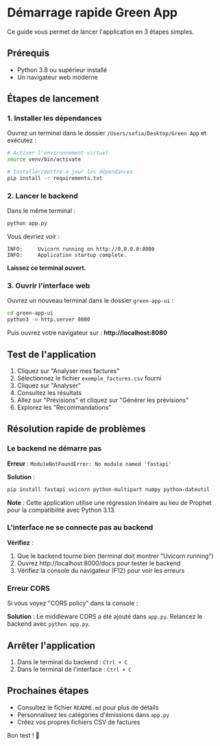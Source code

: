 # Démarrage rapide Green App

Ce guide vous permet de lancer l'application en 3 étapes simples.

## Prérequis

- Python 3.8 ou supérieur installé
- Un navigateur web moderne

## Étapes de lancement

### 1. Installer les dépendances

Ouvrez un terminal dans le dossier `/Users/sofia/Desktop/Green App` et exécutez :

```bash
# Activer l'environnement virtuel
source venv/bin/activate

# Installer/mettre à jour les dépendances
pip install -r requirements.txt
```

### 2. Lancer le backend

Dans le même terminal :

```bash
python app.py
```

Vous devriez voir :
```
INFO:     Uvicorn running on http://0.0.0.0:8000
INFO:     Application startup complete.
```

**Laissez ce terminal ouvert.**

### 3. Ouvrir l'interface web

Ouvrez un nouveau terminal dans le dossier `green-app-ui` :

```bash
cd green-app-ui
python3 -m http.server 8080
```

Puis ouvrez votre navigateur sur : **http://localhost:8080**

## Test de l'application

1. Cliquez sur "Analyser mes factures"
2. Sélectionnez le fichier `exemple_factures.csv` fourni
3. Cliquez sur "Analyser"
4. Consultez les résultats
5. Allez sur "Prévisions" et cliquez sur "Générer les prévisions"
6. Explorez les "Recommandations"

## Résolution rapide de problèmes

### Le backend ne démarre pas

**Erreur** : `ModuleNotFoundError: No module named 'fastapi'`

**Solution** :
```bash
pip install fastapi uvicorn python-multipart numpy python-dateutil
```

**Note** : Cette application utilise une régression linéaire au lieu de Prophet pour la compatibilité avec Python 3.13.

### L'interface ne se connecte pas au backend

**Vérifiez** :
1. Que le backend tourne bien (terminal doit montrer "Uvicorn running")
2. Ouvrez http://localhost:8000/docs pour tester le backend
3. Vérifiez la console du navigateur (F12) pour voir les erreurs

### Erreur CORS

Si vous voyez "CORS policy" dans la console :

**Solution** : Le middleware CORS a été ajouté dans `app.py`. Relancez le backend avec `python app.py`.

## Arrêter l'application

1. Dans le terminal du backend : `Ctrl + C`
2. Dans le terminal de l'interface : `Ctrl + C`

## Prochaines étapes

- Consultez le fichier `README.md` pour plus de détails
- Personnalisez les catégories d'émissions dans `app.py`
- Créez vos propres fichiers CSV de factures

Bon test ! 🌱
